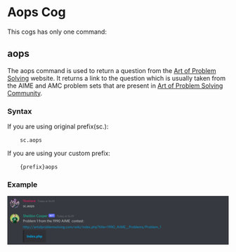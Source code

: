 # Aops Cog
This cogs has only one command:
## aops
The aops command is used to return a question from the [Art of Problem Solving](https://artofproblemsolving.com/) website. It returns a link to the question which is usually taken from the AIME and AMC problem sets that are present in [Art of Problem Solving Community](https://artofproblemsolving.com/).

### Syntax
If you are using original prefix(sc.):
```
    sc.aops
```
If you are using your custom prefix:
```
    {prefix}aops
```

### Example
<img src="./img/img1.png" alt="aops">
